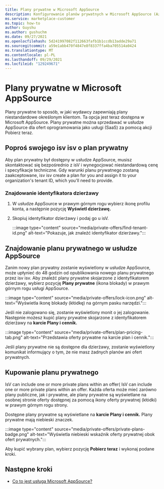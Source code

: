 ```yaml
---
title: Plany prywatne w Microsoft AppSource
description: Konfigurowanie planów prywatnych w Microsoft AppSource (Azure Marketplace).
ms.service: marketplace-customer
ms.topic: how-to
author: Guyshu
ms.author: gushuchm
ms.date: 09/27/2021
ms.openlocfilehash: 5d241997082f112663fafb1b1ccdb13adde29a71
ms.sourcegitcommit: a59e1abb470f4847e8f8337ffa4ba705514a0424
ms.translationtype: MT
ms.contentlocale: pl-PL
ms.lasthandoff: 09/29/2021
ms.locfileid: "129249671"
---
```

# <a name="private-plans-in-microsoft-appsource"></a>Plany prywatne w Microsoft AppSource

Plany prywatne to sposób, w jaki wydawcy zapewniają plany niestandardowe określonym klientom. Ta opcja jest teraz dostępna w Microsoft AppSource. Plany prywatne można sprzedawać w usłudze AppSource dla ofert  oprogramowania jako usługi (SaaS) za pomocą akcji Pobierz teraz.

## <a name="ask-your-isv-for-a-private-plan"></a>Poproś swojego isv isv o plan prywatny

Aby plan prywatny był dostępny w usłudze AppSource, musisz skontaktować się bezpośrednio z isV i wynegocjować niestandardową cenę i specyfikacje techniczne. Gdy warunki planu prywatnego zostaną zaakceptowane, isv isv create a plan for you and assign it to your organization's tenant ID, which you'll need to provide.

### <a name="finding-your-tenant-id"></a>Znajdowanie identyfikatora dzierżawy

1. W usłudze AppSource w prawym górnym rogu wybierz ikonę profilu konta, a następnie pozycję **Wyświetl dzierżawę.**
2. Skopiuj identyfikator dzierżawy i podaj go u isV.

    :::image type="content" source="media/private-offers/find-tenant-id.png" alt-text="Pokazuje, jak znaleźć identyfikator dzierżawy.":::

## <a name="find-a-private-plan-in-appsource"></a>Znajdowanie planu prywatnego w usłudze AppSource

Zanim nowy plan prywatny zostanie wyświetlony w usłudze AppSource, może upłynieć do 48 godzin od opublikowania nowego planu prywatnego przez isv isv. Aby znaleźć plany prywatne skojarzone z identyfikatorem dzierżawy, wybierz pozycję **Plany prywatne** (ikona blokady) w prawym górnym rogu usługi AppSource.

:::image type="content" source="media/private-offers/lock-icon.png" alt-text="Wyświetla ikonę blokady (kłódkę) na górnym pasku narzędzi.":::

Jeśli nie zalogowano się, zostanie wyświetlony monit o jej zalogowanie. Następnie możesz kupić plany prywatne skojarzone z identyfikatorem dzierżawy na **karcie Plany i cennik.**

:::image type="content" source="media/private-offers/plan-pricing-tab.png" alt-text="Przedstawia oferty prywatne na karcie plan i cennik.":::

Jeśli plany prywatne nie są dostępne dla dzierżawy, zostanie wyświetlony komunikat informujący o tym, że nie masz żadnych planów ani ofert prywatnych.

## <a name="purchase-a-private-plan"></a>Kupowanie planu prywatnego

IsV can include one or more private plans within an offer( IsV can include one or more private plans within an offer. Każda oferta może mieć zarówno plany publiczne, jak i prywatne, ale plany prywatne są wyświetlane na osobnej stronie oferty dostępnej za pomocą ikony oferty prywatnej (kłódki) w prawym górnym rogu strony.

Dostępne plany prywatne są wyświetlane na **karcie Plany i cennik.** Plany prywatne mają niebieski znaczek.

:::image type="content" source="media/private-offers/private-plans-badge.png" alt-text="Wyświetla niebieski wskaźnik oferty prywatnej obok ofert prywatnych.":::

Aby kupić wybrany plan, wybierz pozycję **Pobierz teraz** i wykonaj podane kroki.

## <a name="next-steps"></a>Następne kroki

- [Co to jest usługa Microsoft AppSource?](appsource-overview.md)
